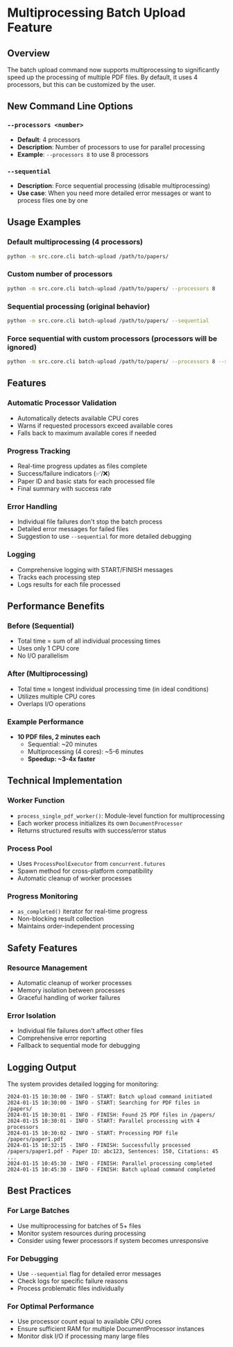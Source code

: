 # Multiprocessing Batch Upload Feature

## Overview

The batch upload command now supports multiprocessing to significantly speed up the processing of multiple PDF files. By default, it uses 4 processors, but this can be customized by the user.

## New Command Line Options

### `--processors <number>`
- **Default**: 4 processors
- **Description**: Number of processors to use for parallel processing
- **Example**: `--processors 8` to use 8 processors

### `--sequential`
- **Description**: Force sequential processing (disable multiprocessing)
- **Use case**: When you need more detailed error messages or want to process files one by one

## Usage Examples

### Default multiprocessing (4 processors)
```bash
python -m src.core.cli batch-upload /path/to/papers/
```

### Custom number of processors
```bash
python -m src.core.cli batch-upload /path/to/papers/ --processors 8
```

### Sequential processing (original behavior)
```bash
python -m src.core.cli batch-upload /path/to/papers/ --sequential
```

### Force sequential with custom processors (processors will be ignored)
```bash
python -m src.core.cli batch-upload /path/to/papers/ --processors 8 --sequential
```

## Features

### Automatic Processor Validation
- Automatically detects available CPU cores
- Warns if requested processors exceed available cores
- Falls back to maximum available cores if needed

### Progress Tracking
- Real-time progress updates as files complete
- Success/failure indicators (✅/❌)
- Paper ID and basic stats for each processed file
- Final summary with success rate

### Error Handling
- Individual file failures don't stop the batch process
- Detailed error messages for failed files
- Suggestion to use `--sequential` for more detailed debugging

### Logging
- Comprehensive logging with START/FINISH messages
- Tracks each processing step
- Logs results for each file processed

## Performance Benefits

### Before (Sequential)
- Total time = sum of all individual processing times
- Uses only 1 CPU core
- No I/O parallelism

### After (Multiprocessing)
- Total time ≈ longest individual processing time (in ideal conditions)
- Utilizes multiple CPU cores
- Overlaps I/O operations

### Example Performance
- **10 PDF files, 2 minutes each**
  - Sequential: ~20 minutes
  - Multiprocessing (4 cores): ~5-6 minutes
  - **Speedup: ~3-4x faster**

## Technical Implementation

### Worker Function
- `process_single_pdf_worker()`: Module-level function for multiprocessing
- Each worker process initializes its own `DocumentProcessor`
- Returns structured results with success/error status

### Process Pool
- Uses `ProcessPoolExecutor` from `concurrent.futures`
- Spawn method for cross-platform compatibility
- Automatic cleanup of worker processes

### Progress Monitoring
- `as_completed()` iterator for real-time progress
- Non-blocking result collection
- Maintains order-independent processing

## Safety Features

### Resource Management
- Automatic cleanup of worker processes
- Memory isolation between processes
- Graceful handling of worker failures

### Error Isolation
- Individual file failures don't affect other files
- Comprehensive error reporting
- Fallback to sequential mode for debugging

## Logging Output

The system provides detailed logging for monitoring:

```
2024-01-15 10:30:00 - INFO - START: Batch upload command initiated
2024-01-15 10:30:00 - INFO - START: Searching for PDF files in /papers/
2024-01-15 10:30:01 - INFO - FINISH: Found 25 PDF files in /papers/
2024-01-15 10:30:01 - INFO - START: Parallel processing with 4 processors
2024-01-15 10:30:02 - INFO - START: Processing PDF file /papers/paper1.pdf
2024-01-15 10:32:15 - INFO - FINISH: Successfully processed /papers/paper1.pdf - Paper ID: abc123, Sentences: 150, Citations: 45
...
2024-01-15 10:45:30 - INFO - FINISH: Parallel processing completed
2024-01-15 10:45:30 - INFO - FINISH: Batch upload command completed
```

## Best Practices

### For Large Batches
- Use multiprocessing for batches of 5+ files
- Monitor system resources during processing
- Consider using fewer processors if system becomes unresponsive

### For Debugging
- Use `--sequential` flag for detailed error messages
- Check logs for specific failure reasons
- Process problematic files individually

### For Optimal Performance
- Use processor count equal to available CPU cores
- Ensure sufficient RAM for multiple DocumentProcessor instances
- Monitor disk I/O if processing many large files 